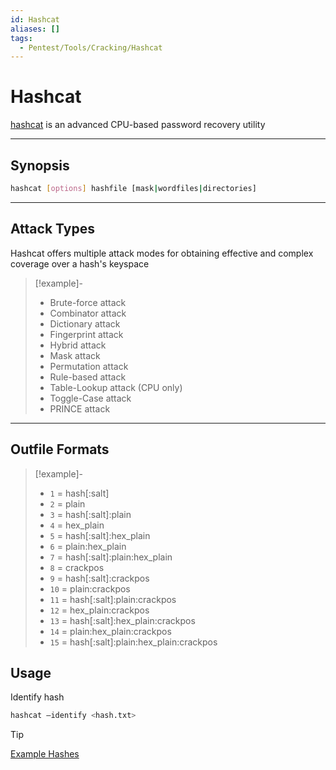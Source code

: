 ```yaml
---
id: Hashcat
aliases: []
tags:
  - Pentest/Tools/Cracking/Hashcat
---
```



# Hashcat

[hashcat](https://hashcat.net/hashcat/)
is an advanced CPU-based password recovery utility

___

<!-- Synopsis {{{-->
## Synopsis

```sh
hashcat [options] hashfile [mask|wordfiles|directories] 
```

___

<!-- }}} -->

<!-- Attack Types {{{-->
## Attack Types

Hashcat offers multiple attack modes for obtaining effective and complex coverage
over a hash's keyspace

<!-- Example {{{-->
> [!example]-
>
> - Brute-force attack
> - Combinator attack
> - Dictionary attack
> - Fingerprint attack
> - Hybrid attack
> - Mask attack
> - Permutation attack
> - Rule-based attack
> - Table-Lookup attack (CPU only)
> - Toggle-Case attack
> - PRINCE attack
<!-- }}} -->

___

<!-- }}} -->

## Outfile Formats

<!-- Example {{{-->
> [!example]-
>
> - `1` = hash[:salt]
> - `2` = plain
> - `3` = hash[:salt]:plain
> - `4` = hex_plain
> - `5` = hash[:salt]:hex_plain
> - `6` = plain:hex_plain
> - `7` = hash[:salt]:plain:hex_plain
> - `8` = crackpos
> - `9` = hash[:salt]:crackpos
> - `10` = plain:crackpos
> - `11` = hash[:salt]:plain:crackpos
> - `12` = hex_plain:crackpos
> - `13` = hash[:salt]:hex_plain:crackpos
> - `14` = plain:hex_plain:crackpos
> - `15` = hash[:salt]:plain:hex_plain:crackpos 
<!-- }}} -->


## Usage

Identify hash

```sh
hashcat —identify <hash.txt>
```

> [!tip]
>
> [Example Hashes](https://hashcat.net/wiki/doku.php?id=example_hashes)
